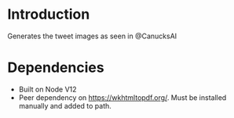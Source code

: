 # Introduction

Generates the tweet images as seen in @CanucksAI

# Dependencies

- Built on Node V12
- Peer dependency on https://wkhtmltopdf.org/. Must be installed manually and added to path.
